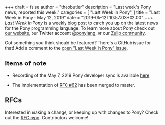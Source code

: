 +++
draft = false
author = "theobutler"
description = "Last week's Pony news, reported this week."
categories = [
    "Last Week in Pony",
]
title = "Last Week in Pony - May 12, 2019"
date = "2019-05-12T10:57:03+02:00"
+++
_Last Week In Pony_ is a weekly blog post to catch you up on the latest news for the Pony programming language. To learn more about Pony check out [our website](https://ponylang.io), our Twitter account [@ponylang](https://twitter.com/ponylang), or our [Zulip community](https://ponylang.zulipchat.com).

Got something you think should be featured? There's a GitHub issue for that! Add a comment to the [open "Last Week in Pony" issue](https://github.com/ponylang/ponylang.github.io/issues?q=is%3Aissue+is%3Aopen+label%3Alast-week-in-pony).
<!--more-->


## Items of note

- Recording of the May 7, 2019 Pony developer sync is available [here](https://sync-recordings.ponylang.io/r/2019_05_07.m4a)

- The implementation of [RFC #62](https://github.com/ponylang/rfcs/blob/master/text/0062-tcpconnection-hard-close.md) has been merged to master.

## RFCs

Interested in making a change, or keeping up with changes to Pony? Check out the [RFC repo](https://github.com/ponylang/rfcs). Contributors welcome!

